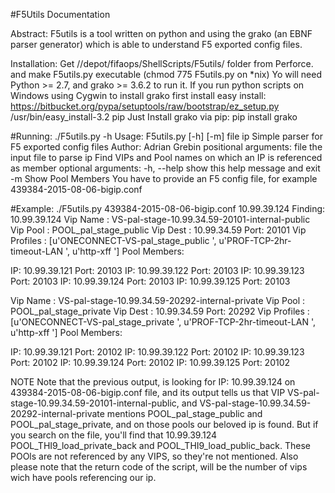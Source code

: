 #F5Utils Documentation

Abstract:
F5utils is a tool written on python and using the grako (an EBNF parser generator) which is able to understand F5 exported config files.

Installation:
Get //depot/fifaops/ShellScripts/F5utils/ folder from Perforce. and make F5utils.py executable (chmod 775 F5utils.py on *nix)
Yo will need Python >= 2.7, and grako >= 3.6.2 to run it.
If you run python scripts on Windows using Cygwin to install grako first install easy install:
https://bitbucket.org/pypa/setuptools/raw/bootstrap/ez_setup.py
/usr/bin/easy_install-3.2 pip
Just Install grako via pip:
pip install grako


#Running:
./F5utils.py -h
Usage: F5utils.py [-h] [-m] file ip
Simple parser for F5 exported config files Author: Adrian Grebin
positional arguments:
file the input file to parse
ip Find VIPs and Pool names on which an IP is referenced as member
optional arguments:
-h, --help show this help message and exit
-m Show Pool Members
You have to provide an F5 config file, for example 439384-2015-08-06-bigip.conf 


#Example:
./F5utils.py 439384-2015-08-06-bigip.conf 10.99.39.124
Finding: 10.99.39.124
Vip Name : VS-pal-stage-10.99.34.59-20101-internal-public
Vip Pool : POOL_pal_stage_public
Vip Dest : 10.99.34.59 Port: 20101
Vip Profiles : [u'ONECONNECT-VS-pal_stage_public ', u'PROF-TCP-2hr-timeout-LAN ',
u'http-xff ']
Pool Members:

IP: 10.99.39.121 Port: 20103
IP: 10.99.39.122 Port: 20103
IP: 10.99.39.123 Port: 20103
IP: 10.99.39.124 Port: 20103
IP: 10.99.39.125 Port: 20103


Vip Name : VS-pal-stage-10.99.34.59-20292-internal-private
Vip Pool : POOL_pal_stage_private
Vip Dest : 10.99.34.59 Port: 20292
Vip Profiles : [u'ONECONNECT-VS-pal_stage_private ', u'PROF-TCP-2hr-timeout-LAN ',
u'http-xff ']
Pool Members:

IP: 10.99.39.121 Port: 20102
IP: 10.99.39.122 Port: 20102
IP: 10.99.39.123 Port: 20102
IP: 10.99.39.124 Port: 20102
IP: 10.99.39.125 Port: 20102


NOTE
Note that the previous output, is looking for IP: 10.99.39.124 on 439384-2015-08-06-bigip.conf file, and its output tells us that VIP
VS-pal-stage-10.99.34.59-20101-internal-public, and VS-pal-stage-10.99.34.59-20292-internal-private
mentions
POOL_pal_stage_public and POOL_pal_stage_private, and on those pools our beloved ip is found.
But if you search on the file, you'll find that 10.99.39.124 POOL_THI9_load_private_back and
POOL_THI9_load_public_back.
These POOls are not referenced by any VIPS, so they're not mentioned.
Also please note that the return code of the script, will be the number of vips wich have pools
referencing our ip.
